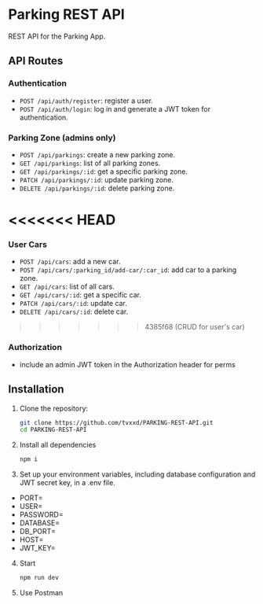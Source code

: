 # Parking REST API
REST API for the Parking App.

## API Routes

### Authentication

- `POST /api/auth/register`: register a user.
- `POST /api/auth/login`: log in and generate a JWT token for authentication.

### Parking Zone (admins only)

- `POST /api/parkings`: create a new parking zone.
- `GET /api/parkings`: list of all parking zones.
- `GET /api/parkings/:id`: get a specific parking zone.
- `PATCH /api/parkings/:id`: update parking zone.
- `DELETE /api/parkings/:id`: delete parking zone.

<<<<<<< HEAD
=======
### User Cars 

- `POST /api/cars`: add a new car.
- `POST /api/cars/:parking_id/add-car/:car_id`: add car to a parking zone.
- `GET /api/cars`: list of all cars.
- `GET /api/cars/:id`: get a specific car.
- `PATCH /api/cars/:id`: update car.
- `DELETE /api/cars/:id`: delete car.


>>>>>>> 4385f68 (CRUD for user's car)
### Authorization

- include an admin JWT token in the Authorization header for perms

## Installation

1. Clone the repository:

   ```bash
   git clone https://github.com/tvxxd/PARKING-REST-API.git
   cd PARKING-REST-API

2. Install all dependencies
   ```bash
   npm i

3. Set up your environment variables, including database configuration and JWT secret key, in a .env file.
  - PORT=
  - USER=
  - PASSWORD=
  - DATABASE=
  - DB_PORT=
  - HOST=
  - JWT_KEY=

4. Start
    ```bash
    npm run dev

3. Use Postman
